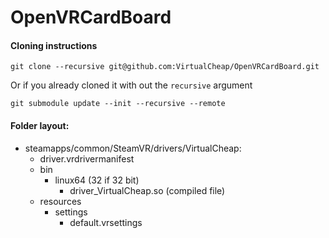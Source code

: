 # OpenVRCardBoard
#### Cloning instructions
```
git clone --recursive git@github.com:VirtualCheap/OpenVRCardBoard.git
```
Or if you already cloned it with out the `recursive` argument
```
git submodule update --init --recursive --remote
```
#### Folder layout:
- steamapps/common/SteamVR/drivers/VirtualCheap:
  - driver.vrdrivermanifest
  - bin
    - linux64 (32 if 32 bit)
      - driver_VirtualCheap.so (compiled file)
  - resources
    - settings
      - default.vrsettings
